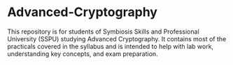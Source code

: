 # Advanced-Cryptography
This repository is for students of Symbiosis Skills and Professional University (SSPU) studying Advanced Cryptography. It contains most of the practicals covered in the syllabus and is intended to help with lab work, understanding key concepts, and exam preparation.
